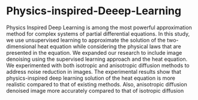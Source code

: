 # Physics-inspired-Deeep-Learning
Physics Inspired Deep Learning is among the most powerful approximation method for complex systems
of partial differential equations. In this study, we use unsupervised learning to approximate the
solution of the two-dimensional heat equation while considering the physical laws that are presented in
the equation. We expanded our research to include image denoising using the supervised learning
approach and the heat equation. We experimented with both isotropic and anisotropic diffusion
methods to address noise reduction in images. The experimental results show that physics-inspired
deep learning solution of the heat equation is more realistic compared to that of existing methods.
Also, anisotropic diffusion denoised image more accurately compared to that of isotropic diffusion
